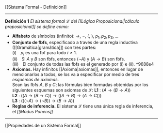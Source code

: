 [[Sistema Formal - Definición]] 
***
**Definición 1** _El sistema formal $\mathcal{L}$ del [[Lógica Proposicional|cálculo proposicional]] se define como:_
- **Alfabeto** de símbolos (infinito): $\rightarrow$, $\neg$, $($, $)$, $p_1, p_2, p_3, \dots$
- **Conjunto de fbfs**, especificado a través de una regla inductiva ([[Gramática|gramática]]) con tres partes:  
    (i) $p_i$ es una fbf para todo $i \geq 1$.  
    (ii) Si $A$ y $B$ son fbfs, entonces $(\neg A)$ y $(A \rightarrow B)$ son fbfs.  
    (iii) El conjunto de todas las fbfs es el generado por (i) e (ii). ^9688e4
- **Axiomas.** Hay infinitos [[Axioma|axiomas]], entonces en lugar de mencionarlos a todos, se los va a especificar por medio de tres _esquemas de axiomas._  
    Sean las fbfs $A$, $B$ y $C$; las fórmulas bien formadas obtenidas por los siguientes esquemas son axiomas de $\mathcal{L}$:
    **L1** : $(A \rightarrow (B \rightarrow A))$  
    **L2** : $((A \rightarrow (B \rightarrow C)) \rightarrow ((A \rightarrow B) \rightarrow (A \rightarrow C)))$  
    **L3** : $(((\neg A) \rightarrow (\neg B)) \rightarrow (B \rightarrow A))$
- **Reglas de inferencia.** El sistema $\mathcal{L}$ tiene una única regla de inferencia, el _[[Modus Ponens]]_ 
***
[[Propiedades de un Sistema Formal]] 